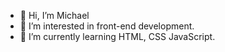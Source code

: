 - 👋 Hi, I’m Michael
- 👀 I’m interested in front-end development.
- 🌱 I’m currently learning HTML, CSS JavaScript.

<!---
10high/10high is a ✨ special ✨ repository because its `README.md` (this file) appears on your GitHub profile.
You can click the Preview link to take a look at your changes.
--->

